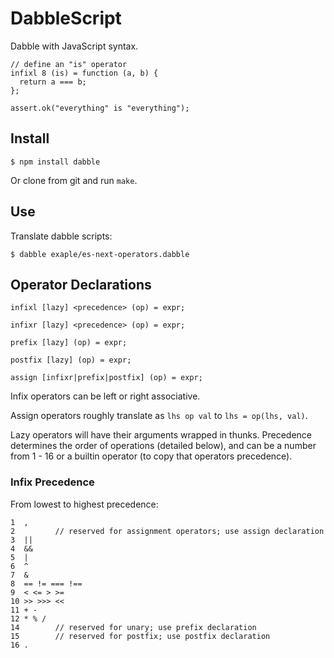 # DabbleScript

Dabble with JavaScript syntax.

    // define an "is" operator
    infixl 8 (is) = function (a, b) {
      return a === b;
    };

    assert.ok("everything" is "everything");

## Install

    $ npm install dabble

Or clone from git and run `make`.

## Use

Translate dabble scripts:

    $ dabble exaple/es-next-operators.dabble

## Operator Declarations

    infixl [lazy] <precedence> (op) = expr;

    infixr [lazy] <precedence> (op) = expr;

    prefix [lazy] (op) = expr;

    postfix [lazy] (op) = expr;

    assign [infixr|prefix|postfix] (op) = expr;


Infix operators can be left or right associative.

Assign operators roughly translate as `lhs op val` to `lhs = op(lhs, val)`.

Lazy operators will have their arguments wrapped in thunks. Precedence determines the order of operations (detailed below), and can be a number from 1 - 16 or a builtin operator (to copy that operators precedence).

### Infix Precedence

From lowest to highest precedence:

    1  ,
    2         // reserved for assignment operators; use assign declaration
    3  ||
    4  &&
    5  |
    6  ^
    7  &
    8  == != === !==
    9  < <= > >=
    10 >> >>> <<
    11 + -
    12 * % /
    14        // reserved for unary; use prefix declaration
    15        // reserved for postfix; use postfix declaration
    16 .

